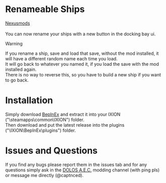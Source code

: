# Renameable Ships
[Nexusmods]()  
<br>
You can now rename your ships with a new button in the docking bay ui.
> [!WARNING]
If you rename a ship, save and load that save, without the mod installed, it will have a different random name each time you load.  
It will go back to whatever you named it, if you load the save with the mod installed again.  
There is no way to reverse this, so you have to build a new ship if you want to go back.  
>

# Installation
Simply download [BepInEx](https://github.com/BepInEx/BepInEx/releases/tag/v6.0.0-pre.2) and extract it into your IXION ("\steamapps\common\IXION\") folder.  
Then download and put the latest release into the plugins ("\IXION\BepInEx\plugins\") folder.  

# Issues and Questions
If you find any bugs please report them in the issues tab and for any questions simply ask in the [DOLOS A.E.C.](https://discord.gg/UMtuJrSmY3) modding channel (with ping pls) or message me directly (@captnced).
